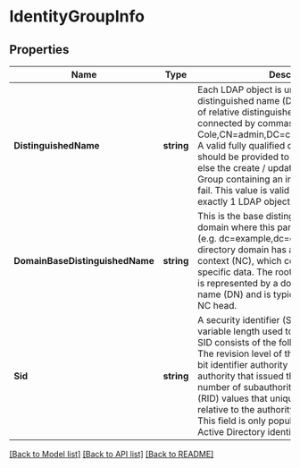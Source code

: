 # IdentityGroupInfo

## Properties
Name | Type | Description | Notes
------------ | ------------- | ------------- | -------------
**DistinguishedName** | **string** | Each LDAP object is uniquely identified by its distinguished name (DN). A DN is a sequence of relative distinguished names (RDN) connected by commas. e.g. CN&#x3D;Larry Cole,CN&#x3D;admin,DC&#x3D;corp,DC&#x3D;acme,DC&#x3D;com. A valid fully qualified distinguished name should be provided to include specific groups else the create / update realization of the Group containing an invalid/ partial DN will fail. This value is valid only if it matches to exactly 1 LDAP object on the LDAP server.  | [default to null]
**DomainBaseDistinguishedName** | **string** | This is the base distinguished name for the domain where this particular group resides. (e.g. dc&#x3D;example,dc&#x3D;com) Each active directory domain has a domain naming context (NC), which contains domain-specific data. The root of this naming context is represented by a domain&#x27;s distinguished name (DN) and is typically referred to as the NC head.  | [default to null]
**Sid** | **string** | A security identifier (SID) is a unique value of variable length used to identify a trustee. A SID consists of the following components: The revision level of the SID structure; A 48-bit identifier authority value that identifies the authority that issued the SID; A variable number of subauthority or relative identifier (RID) values that uniquely identify the trustee relative to the authority that issued the SID. This field is only populated for Microsoft Active Directory identity store.  | [optional] [default to null]

[[Back to Model list]](../README.md#documentation-for-models) [[Back to API list]](../README.md#documentation-for-api-endpoints) [[Back to README]](../README.md)

